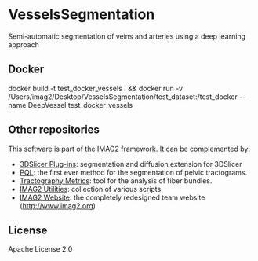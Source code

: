 # VesselsSegmentation
Semi-automatic segmentation of veins and arteries using a deep learning approach

## Docker

docker build -t test_docker_vessels . && docker run -v /Users/imag2/Desktop/VesselsSegmentation/test_dataset:/test_docker --name DeepVessel test_docker_vessels 

## Other repositories

This software is part of the IMAG2 framework. It can be complemented by:
* [3DSlicer Plug-ins]: segmentation and diffusion extension for 3DSlicer
* [PQL]: the first ever method for the segmentation of pelvic tractograms.
* [Tractography Metrics]: tool for the analysis of fiber bundles.
* [IMAG2 Utilities]: collection of various scripts.
* [IMAG2 Website]: the completely redesigned team website (<http://www.imag2.org>)

 License
----

Apache License 2.0

[//]: #
   [3DSlicer Plug-ins]: <https://github.com/aledelmo/3DSlicer_Plugins>
   [PQL]: <https://github.com/aledelmo/PQL>
   [Tractography Metrics]: <https://github.com/aledelmo/TractographyMetrics>
   [Vessel Segmentation]: <https://github.com/aledelmo/VesselsSegmentation>
   [IMAG2 Utilities]: <https://github.com/aledelmo/IMAG2_Utilities>
   [IMAG2 Website]: <https://github.com/aledelmo/IMAG2_Website>